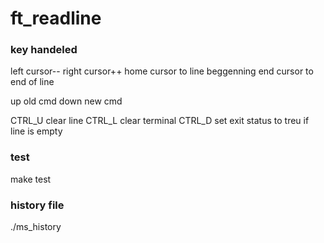 # ft_readline

### key handeled

left		cursor--
right		cursor++
home		cursor to line beggenning
end			cursor to end of line

up			old cmd
down		new cmd

CTRL_U		clear line
CTRL_L		clear terminal
CTRL_D		set exit status to treu if line is empty

### test
make test

### history file
./ms_history
